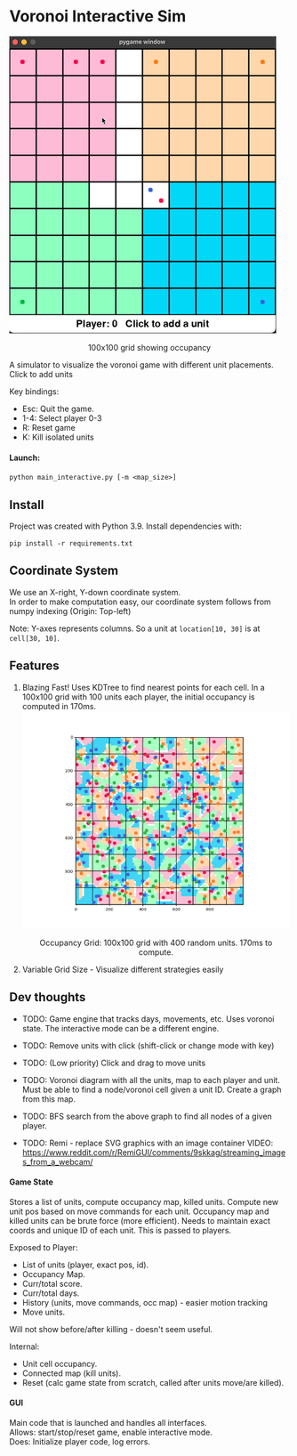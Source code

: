 # Voronoi Interactive Sim

![](images/demo.gif)
<p align="center">100x100 grid showing occupancy</p>

A simulator to visualize the voronoi game with different unit placements.  
Click to add units

Key bindings:  
  - Esc: Quit the game.  
  - 1-4: Select player 0-3  
  - R: Reset game
  - K: Kill isolated units  

#### Launch:

```shell
python main_interactive.py [-m <map_size>]
```

## Install

Project was created with Python 3.9. Install dependencies with:

```shell
pip install -r requirements.txt
```

## Coordinate System

We use an X-right, Y-down coordinate system.  
In order to make computation easy, our coordinate system follows from numpy indexing (Origin: Top-left)  

Note: Y-axes represents columns. So a unit at `location[10, 30]` is at `cell[30, 10]`.


## Features

1. Blazing Fast! Uses KDTree to find nearest points for each cell.
   In a 100x100 grid with 100 units each player,
   the initial occupancy is computed in 170ms. 
   ![fast](images/speed_100x100_400pts.png)
   <p align="center">Occupancy Grid: 100x100 grid with 400 random units. 170ms to compute.</p>

2. Variable Grid Size - Visualize different strategies easily


## Dev thoughts

- TODO: Game engine that tracks days, movements, etc. Uses voronoi state.
The interactive mode can be a different engine.

- TODO: Remove units with click (shift-click or change mode with key)
- TODO: (Low priority) Click and drag to move units

- TODO: Voronoi diagram with all the units, map to each player and unit. Must be able to find a node/voronoi cell given
  a unit ID. Create a graph from this map.
- TODO: BFS search from the above graph to find all nodes of a given player.
- TODO: Remi - replace SVG graphics with an image container
       VIDEO: https://www.reddit.com/r/RemiGUI/comments/9skkag/streaming_images_from_a_webcam/

 
#### Game State 
Stores a list of units, compute occupancy map, killed units. Compute new unit pos based on move
commands for each unit. Occupancy map and killed units can be brute force (more efficient).
Needs to maintain exact coords and unique ID of each unit. This is passed to players.
      
Exposed to Player: 
   - List of units (player, exact pos, id). 
   - Occupancy Map. 
   - Curr/total score.
   - Curr/total days.
   - History (units, move commands, occ map) - easier motion tracking
   - Move units. 

Will not show before/after killing - doesn't seem useful.
       
Internal: 
   - Unit cell occupancy.
   - Connected map (kill units). 
   - Reset (calc game state from scratch, called after units move/are killed).

 
#### GUI 
Main code that is launched and handles all interfaces.  
Allows: start/stop/reset game, enable interactive mode.  
Does: Initialize player code,  log errors.  
